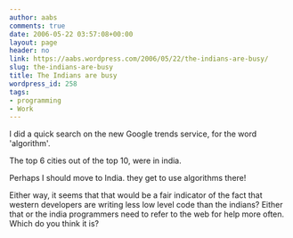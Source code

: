 ```yaml
---
author: aabs
comments: true
date: 2006-05-22 03:57:08+00:00
layout: page
header: no
link: https://aabs.wordpress.com/2006/05/22/the-indians-are-busy/
slug: the-indians-are-busy
title: The Indians are busy
wordpress_id: 258
tags:
- programming
- Work
---
```


I did a quick search on the new Google trends service, for the word 'algorithm'.

The top 6 cities out of the top 10, were in india.

Perhaps I should move to India. they get to use algorithms there!

Either way, it seems that that would be a fair indicator of the fact that western developers are writing less low level code than the indians? Either that or the india programmers need to refer to the web for help more often. Which do you think it is?
